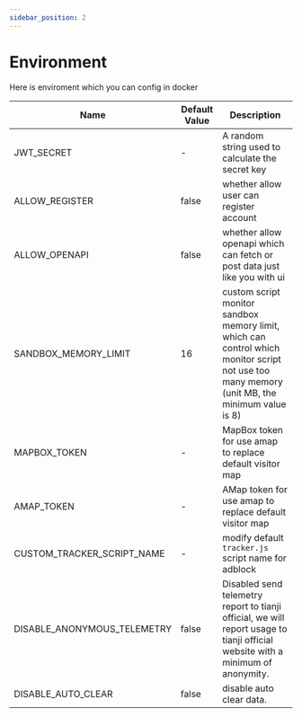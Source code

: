 ```yaml
---
sidebar_position: 2
---
```


# Environment

Here is enviroment which you can config in docker

| Name | Default Value | Description |
| ---- | ---- | ----- |
| JWT_SECRET | - | A random string used to calculate the secret key |
| ALLOW_REGISTER | false | whether allow user can register account |
| ALLOW_OPENAPI | false | whether allow openapi which can fetch or post data just like you with ui |
| SANDBOX_MEMORY_LIMIT | 16 | custom script monitor sandbox memory limit, which can control which monitor script not use too many memory (unit MB, the minimum value is 8) |
| MAPBOX_TOKEN | - | MapBox token for use amap to replace default visitor map |
| AMAP_TOKEN | - | AMap token for use amap to replace default visitor map |
| CUSTOM_TRACKER_SCRIPT_NAME | - | modify default `tracker.js` script name for adblock |
| DISABLE_ANONYMOUS_TELEMETRY | false | Disabled send telemetry report to tianji official, we will report usage to tianji official website with a minimum of anonymity. |
| DISABLE_AUTO_CLEAR | false | disable auto clear data. |
